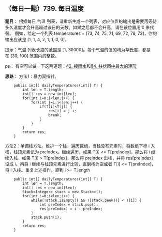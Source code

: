 ## （每日一题）739. 每日温度
**题目**：
根据每日 气温 列表，请重新生成一个列表，对应位置的输出是需要再等待多久温度才会升高超过该日的天数。如果之后都不会升高，请在该位置用 0 来代替。
例如，给定一个列表 temperatures = [73, 74, 75, 71, 69, 72, 76, 73]，你的输出应该是 [1, 1, 4, 2, 1, 1, 0, 0]。

提示：气温 列表长度的范围是 [1, 30000]。每个气温的值的均为华氏度，都是在 [30, 100] 范围内的整数。

ps：
有空可以做一下这两道题：[42. 接雨水](https://leetcode-cn.com/problems/trapping-rain-water/)和[84. 柱状图中最大的矩形](https://leetcode-cn.com/problems/largest-rectangle-in-histogram/)

**思路**：
方法1：暴力双指针。
```
	public int[] dailyTemperatures(int[] T) {
		int len = T.length;
		int[] res = new int[len];
		for(int i=0;i<len;i++) {
			for(int j=i;j<len;j++) {
				if(T[i]<T[j]) {
					res[i] = j-i;
					break;
				}
			}
		}
		return res;
    }
```
方法2：单调栈方法。维护一个栈，遍历数组，当栈没有元素时，将数组下标 i 入栈，栈顶元素记为 preIndex。继续遍历，如果 T[i] <= T[preIndex]，那么将 i 继续入栈。如果 T[i] > T[preIndex]，那么将 preIndex 出栈，并将 res[preIndex] 设成 i，再将 i 继续与栈顶元素进行比较，直到栈为空或者 T[i] <= T[preIndex]，将 i 入栈。重复上述操作，直到 i >= T.length
```
	public int[] dailyTemperatures(int[] T) {
		int len = T.length;
		int[] res = new int[len];
		Stack<Integer> stack = new Stack<>();
		for(int i=0;i<len;i++) {
			while(!stack.isEmpty() && T[stack.peek()] < T[i]) {
				int preIndex = stack.pop();
				res[preIndex] = i - preIndex;
			}
			stack.push(i);
		}
		return res;
    }
```